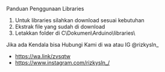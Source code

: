 Panduan Penggunaan Libraries

1. Untuk libraries silahkan download sesuai kebutuhan
2. Ekstrak file yang sudah di download
3. Letakkan folder di C\Dokumen\Arduino\libraries\

Jika ada Kendala bisa Hubungi Kami di
wa atau IG @rizkysln_

* https://wa.link/zvsqtw
* https://www.instagram.com/rizkysln_/

